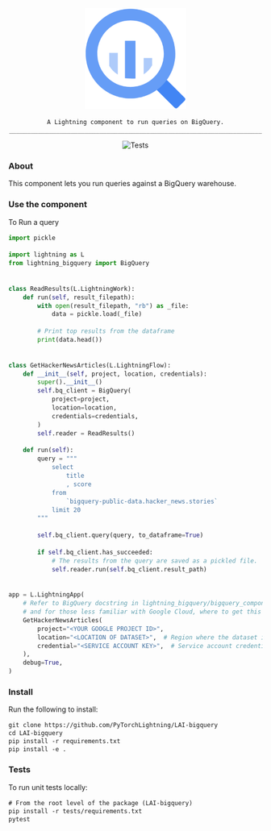 <!---:lai-name: BigQuery--->

<div align="center">
<img src="static/big-query-icon.png" width="200px">

```
A Lightning component to run queries on BigQuery.
______________________________________________________________________
```

![Tests](https://github.com/PyTorchLightning/LAI-bigquery/actions/workflows/ci-testing.yml/badge.svg)

</div>

### About

This component lets you run queries against a BigQuery warehouse.

### Use the component

To Run a query

```python
import pickle

import lightning as L
from lightning_bigquery import BigQuery


class ReadResults(L.LightningWork):
    def run(self, result_filepath):
        with open(result_filepath, "rb") as _file:
            data = pickle.load(_file)

        # Print top results from the dataframe
        print(data.head())


class GetHackerNewsArticles(L.LightningFlow):
    def __init__(self, project, location, credentials):
        super().__init__()
        self.bq_client = BigQuery(
            project=project,
            location=location,
            credentials=credentials,
        )
        self.reader = ReadResults()

    def run(self):
        query = """
            select
                title
                , score
            from
                `bigquery-public-data.hacker_news.stories`
            limit 20
        """

        self.bq_client.query(query, to_dataframe=True)

        if self.bq_client.has_succeeded:
            # The results from the query are saved as a pickled file.
            self.reader.run(self.bq_client.result_path)


app = L.LightningApp(
    # Refer to BigQuery docstring in lightning_bigquery/bigquery_component for details of parameters
    # and for those less familiar with Google Cloud, where to get this information
    GetHackerNewsArticles(
        project="<YOUR GOOGLE PROJECT ID>",
        location="<LOCATION OF DATASET>",  # Region where the dataset is located.
        credential="<SERVICE ACCOUNT KEY>",  # Service account credentials
    ),
    debug=True,
)
```

### Install

Run the following to install:

```shell
git clone https://github.com/PyTorchLightning/LAI-bigquery
cd LAI-bigquery
pip install -r requirements.txt
pip install -e .
```

### Tests

To run unit tests locally:

```shell
# From the root level of the package (LAI-bigquery)
pip install -r tests/requirements.txt
pytest
```

